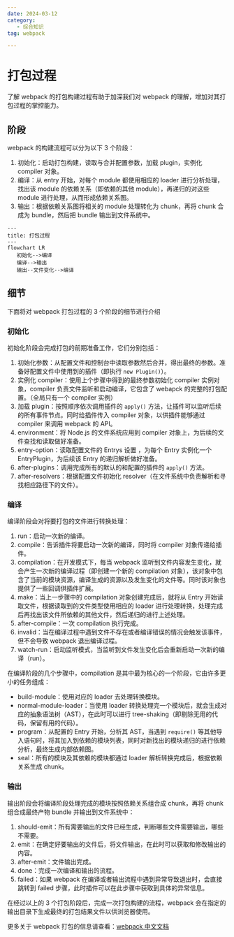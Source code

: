 ```yaml
---
date: 2024-03-12
category: 
   - 综合知识
tag: webpack

---
```



# 打包过程
了解 webpack 的打包构建过程有助于加深我们对 webpack 的理解，增加对其打包过程的掌控能力。

## 阶段
webpack 的构建流程可以分为以下 3 个阶段：
1. 初始化：启动打包构建，读取与合并配置参数，加载 plugin，实例化 compiler 对象。
2. 编译：从 entry 开始，对每个 module 都使用相应的 loader 进行分析处理，找出该 module 的依赖关系（即依赖的其他 module），再递归的对这些 module 进行处理，从而形成依赖关系图。
3. 输出：根据依赖关系图将相关的 module 处理转化为 chunk，再将 chunk 合成为 bundle，然后把 bundle 输出到文件系统中。
   
```mermaid
---
title: 打包过程
---
flowchart LR
   初始化-->编译
   编译-->输出
   输出--文件变化-->编译
```
   
## 细节
下面将对 webpack 打包过程的 3 个阶段的细节进行介绍
### 初始化
初始化阶段会完成打包的前期准备工作，它们分别包括：
1. 初始化参数：从配置文件和控制台中读取参数然后合并，得出最终的参数。准备好配置文件中使用到的插件（即执行 `new Plugin()`）。
2. 实例化 compiler：使用上个步骤中得到的最终参数初始化 compiler 实例对象，compiler 负责文件监听和启动编译，它包含了 webapck 的完整的打包配置。（全局只有一个 compiler 实例）
3. 加载 plugin：按照顺序依次调用插件的 `apply()` 方法，让插件可以监听后续的所有事件节点。同时给插件传入 compiler 对象，以供插件能够通过 compiler 来调用 webpack 的 API。
4. environment：将 Node.js 的文件系统应用到 compiler 对象上，为后续的文件查找和读取做好准备。
5. entry-option：读取配置文件的 Entrys 设置 ，为每个 Entry 实例化一个 EntryPlugin，为后续该 Entry 的递归解析做好准备。
6. after-plugins：调用完成所有的默认的和配置的插件的 `apply()` 方法。
7. after-resolvers：根据配置文件初始化 resolver（在文件系统中负责解析和寻找相应路径下的文件）。 
   
### 编译
编译阶段会对将要打包的文件进行转换处理：
1. run：启动一次新的编译。
2. compile：告诉插件将要启动一次新的编译，同时将 compiler 对象传递给插件。
3. compilation：在开发模式下，每当 webpack 监听到文件内容发生变化，就会产生一次新的编译过程（即创建一个新的 compilation 对象），该对象中包含了当前的模块资源，编译生成的资源以及发生变化的文件等。同时该对象也提供了一些回调供插件扩展。
4. make：当上一步骤中的 compilation 对象创建完成后，就将从 Entry 开始读取文件，根据读取到的文件类型使用相应的 loader 进行处理转换，处理完成后再找出该文件所依赖的其他文件，然后递归的进行上述处理。
5. after-compile：一次 compilation 执行完成。
6. invalid：当在编译过程中遇到文件不存在或者编译错误的情况会触发该事件，但不会导致 webpack 退出编译过程。
7. watch-run：启动监听模式，当监听到文件发生变化后会重新启动一次新的编译（run）。  
   
在编译阶段的几个步骤中，compilation 是其中最为核心的一个阶段，它由许多更小的任务组成：
* build-module：使用对应的 loader 去处理转换模块。
* normal-module-loader：当使用 loader 转换处理完一个模块后，就会生成对应的抽象语法树（AST），在此时可以进行 tree-shaking（即剔除无用的代码，保留有用的代码）。
* program：从配置的 Entry 开始，分析其 AST，当遇到 `require()` 等其他导入语句时，将其加入到依赖的模块列表，同时对新找出的模块递归的进行依赖分析，最终生成内部依赖图。
* seal：所有的模块及其依赖的模块都通过 loader 解析转换完成后，根据依赖关系生成 chunk。
     
### 输出
输出阶段会将编译阶段处理完成的模块按照依赖关系组合成 chunk，再将 chunk 组合成最终产物 bundle 并输出到文件系统中：
1. should-emit：所有需要输出的文件已经生成，判断哪些文件需要输出，哪些不需要。
2. emit：在确定好要输出的文件后，将文件输出，在此时可以获取和修改输出的内容。
3. after-emit：文件输出完成。
4. done：完成一次编译和输出的流程。
5. failed：如果 webpack 在编译或者输出流程中遇到异常导致退出时，会直接跳转到 failed 步骤，此时插件可以在此步骤中获取到具体的异常信息。
   
在经过以上的 3 个打包阶段后，完成一次打包构建的流程，webpack 会在指定的输出目录下生成最终的打包结果文件以供浏览器使用。


<Minfo>

更多关于 webpack 打包的信息请查看：[webpack 中文文档](https://webpack.docschina.org/)


</Minfo>